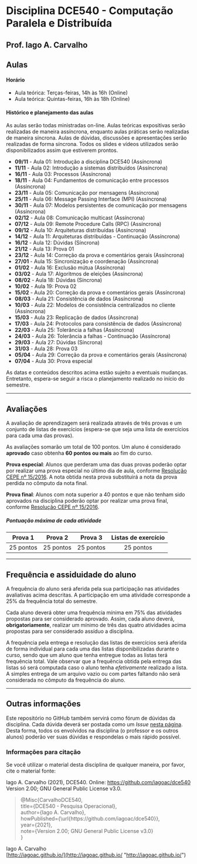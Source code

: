 # Disciplina DCE540 - Computação Paralela e Distribuída

## Prof. Iago A. Carvalho

## Aulas

#### Horário

  - Aula teórica: Terças-feiras, 14h às 16h (Online)
  - Aula teórica: Quintas-feiras, 16h às 18h (Online)
 
#### Histórico e planejamento das aulas

As aulas serão todas ministradas on-line. Aulas teóricas expositivas serão realizadas de maneira assíncrona, enquanto aulas práticas serão realizadas de maneira síncrona. Aulas de dúvidas, discussões e apresentações serão realizadas de forma síncrona. Todos os slides e vídeos utilizados serão disponibilizados assim que estiverem prontos.

  - **09/11** - Aula 01: Introdução a disciplina DCE540 (Assíncrona)
  - **11/11** - Aula 02: Introdução a sistemas distribuídos (Assíncrona)
  - **16/11** - Aula 03: Processos (Assíncrona)
  - **18/11** - Aula 04: Fundamentos de comunicação entre processos (Assíncrona)
  - **23/11** - Aula 05: Comunicação por mensagens (Assíncrona)
  - **25/11** - Aula 06: Message Passing Interface (MPI) (Assíncrona)
  - **30/11** - Aula 07: Modelos persistentes de comunicação por mensagens (Assíncrona)
  - **02/12** - Aula 08: Comunicação multicast (Assíncrona)
  - **07/12** - Aula 09: Remote Procedure Calls (RPC) (Assíncrona)
  - **09/12** - Aula 10: Arquiteturas distribuídas (Assíncrona)
  - **14/12** - Aula 11: Arquiteturas distribuídas - Continuação (Assíncrona)
  - **16/12** - Aula 12: Dúvidas (Síncrona)
  - **21/12** - Aula 13: Prova 01
  - **23/12** - Aula 14: Correção da prova e comentários gerais (Assíncrona)
  - **27/01** - Aula 15: Sincronização e coordenação (Assíncrona)
  - **01/02** - Aula 16: Exclusão mútua (Assíncrona)
  - **03/02** - Aula 17: Algoritmos de eleições (Assíncrona)
  - **08/02** - Aula 18: Dúvidas (Síncrona)
  - **10/02** - Aula 19: Prova 02
  - **15/02** - Aula 20: Correção da prova e comentários gerais (Assíncrona)
  - **08/03** - Aula 21: Consistência de dados (Assíncrona)
  - **10/03** - Aula 22: Modelos de consistência centralizados no cliente (Assíncrona)
  - **15/03** - Aula 23: Replicação de dados (Assíncrona)
  - **17/03** - Aula 24: Protocolos para consistência de dados (Assíncrona)
  - **22/03** - Aula 25: Tolerância a falhas (Assíncrona)
  - **24/03** - Aula 26: Tolerância a falhas - Continuação (Assíncrona)
  - **29/03** - Aula 27: Dúvidas (Síncrona)
  - **31/03** - Aula 28: Prova 03
  - **05/04** - Aula 29: Correção da prova e comentários gerais (Assíncrona)
  - **07/04** - Aula 30: Prova especial

As datas e conteúdos descritos acima estão sujeito a eventuais mudanças. 
Entretanto, espera-se seguir a risca o planejamento realizado no início do semestre.

---

## Avaliações

A avaliação de aprendizagem será realizada através de três provas e um conjunto de listas de exercícios (espera-se que seja uma lista de exercícios para cada uma das provas).

As avaliações somarão um total de 100 pontos. Um aluno é considerado **aprovado** caso obtenha **60 pontos ou mais** ao fim do curso.

**Prova especial**: Alunos que perderam uma das duas provas poderão optar por realizar uma prova especial no último dia de aula, conforme [Resolução CEPE nº 15/2016](https://www.unifal-mg.edu.br/portal/wp-content/uploads/sites/52/2019/07/15-2016-aprova-Reg.-Geral-Cursos-de-gradua%C3%A7%C3%A3o-11935-8-alterada-pela-016-2019-vide-res-020-2019.pdf "Resolução CEPE nº 15/2016"). A nota obtida nesta prova substituirá a nota da prova perdida no cômputo da nota final.

**Prova final**: Alunos com nota superior a 40 pontos e que não tenham sido aprovados na disciplina poderão optar por realizar uma prova final, conforme [Resolução CEPE nº 15/2016](https://www.unifal-mg.edu.br/portal/wp-content/uploads/sites/52/2019/07/15-2016-aprova-Reg.-Geral-Cursos-de-gradua%C3%A7%C3%A3o-11935-8-alterada-pela-016-2019-vide-res-020-2019.pdf "Resolução CEPE nº 15/2016").

##### Pontuação máxima de cada atividade
| Prova 1  | Prova 2  |  Prova 3 | Listas de exercício | 
| :------------: | :------------: | :------------: | :------------: |
| 25 pontos  | 25 pontos  | 25 pontos  | 25 pontos  |

---

## Frequência e assiduidade do aluno

A frequência do aluno será aferida pela sua participação nas atividades avaliativas acima descritas. A participação em uma atividade corresponde a 25% da frequência total do semestre.

Cada aluno deverá obter uma frequência mínima em 75% das atividades propostas para ser considerado aprovado. Assim, cada aluno deverá, **obrigatoriamente**, realizar um mínimo de três das quatro atividades acima propostas para ser considerado assíduo a disciplina.

A frequência pela entrega e resolução das listas de exercícios será aferida de forma individual para cada uma das listas disponibilizadas durante o curso, sendo que um aluno que tenha entregue todas as listas terá frequência total.
Vale observar que a frequência obtida pela entrega das listas só será computada caso o aluno tenha *efetivamente* realizado a lista. A simples entrega de um arquivo vazio ou com partes faltando não será considerada no cômputo da frequência do aluno.

---

## Outras informações

Este repositório no GitHub também servirá como fórum de dúvidas da disciplina. Cada dúvida deverá ser postada como um *Issue* [nesta página](https://github.com/iagoac/dce540/issues). Desta forma, todos os envolvidos na disciplina (o professor e os outros alunos) poderão ver suas dúvidas e respondelas o mais rápido possível.

### Informações para citação

Se você utilizar o material desta disciplina de qualquer maneira, por favor, cite o material fonte:

Iago A. Carvalho (2021), DCE540. Online: https://github.com/iagoac/dce540 Version 2.00; GNU General Public License v3.0.


> @Misc{CarvalhoDCE540,  
title={DCE540 - Pesquisa Operacional},  
author={Iago A. Carvalho},   
howPublished={\url{https&#58;//github\.com/iagoac/dce540}},  
year={2021},  
note={Version 2.00; GNU General Public License v3.0}  
}


Iago A. Carvalho  
[http://iagoac.github.io/](http://iagoac.github.io/ "http://iagoac.github.io/")

